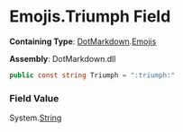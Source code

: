 # Emojis\.Triumph Field

**Containing Type**: [DotMarkdown](../../README.md)\.[Emojis](../README.md)

**Assembly**: DotMarkdown\.dll

```csharp
public const string Triumph = ":triumph:"
```

### Field Value

System\.[String](https://docs.microsoft.com/en-us/dotnet/api/system.string)